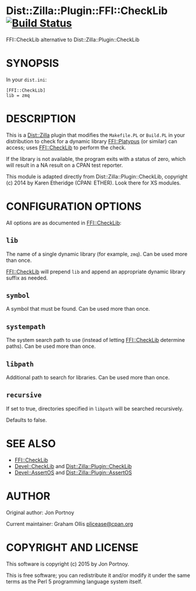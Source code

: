 # Dist::Zilla::Plugin::FFI::CheckLib [![Build Status](https://secure.travis-ci.org/Perl5-FFI/Dist-Zilla-Plugin-FFI-CheckLib.png)](http://travis-ci.org/Perl5-FFI/Dist-Zilla-Plugin-FFI-CheckLib)

FFI::CheckLib alternative to Dist::Zilla::Plugin::CheckLib

# SYNOPSIS

In your `dist.ini`:

    [FFI::CheckLib]
    lib = zmq

# DESCRIPTION

This is a [Dist::Zilla](https://metacpan.org/pod/Dist::Zilla) plugin that modifies the `Makefile.PL` or
`Build.PL` in your distribution to check for a dynamic library [FFI::Platypus](https://metacpan.org/pod/FFI::Platypus) (or
similar) can access; uses [FFI::CheckLib](https://metacpan.org/pod/FFI::CheckLib) to perform the check.

If the library is not available, the program exits with a status of zero,
which will result in a NA result on a CPAN test reporter.

This module is adapted directly from Dist::Zilla::Plugin::CheckLib, copyright (c) 2014 by Karen Etheridge (CPAN: ETHER).
Look there for XS modules.

# CONFIGURATION OPTIONS

All options are as documented in [FFI::CheckLib](https://metacpan.org/pod/FFI::CheckLib):

## `lib`

The name of a single dynamic library (for example, `zmq`). 
Can be used more than once.

[FFI::CheckLib](https://metacpan.org/pod/FFI::CheckLib) will prepend `lib` and append an appropriate dynamic library
suffix as needed.

## `symbol`

A symbol that must be found. Can be used more than once.

## `systempath`

The system search path to use (instead of letting [FFI::CheckLib](https://metacpan.org/pod/FFI::CheckLib) determine
paths). Can be used more than once.

## `libpath`

Additional path to search for libraries. Can be used more than once.

## `recursive`

If set to true, directories specified in `libpath` will be searched
recursively.

Defaults to false.

# SEE ALSO

- [FFI::CheckLib](https://metacpan.org/pod/FFI::CheckLib)
- [Devel::CheckLib](https://metacpan.org/pod/Devel::CheckLib) and [Dist::Zilla::Plugin::CheckLib](https://metacpan.org/pod/Dist::Zilla::Plugin::CheckLib)
- [Devel::AssertOS](https://metacpan.org/pod/Devel::AssertOS) and [Dist::Zilla::Plugin::AssertOS](https://metacpan.org/pod/Dist::Zilla::Plugin::AssertOS)

# AUTHOR

Original author: Jon Portnoy

Current maintainer: Graham Ollis <plicease@cpan.org>

# COPYRIGHT AND LICENSE

This software is copyright (c) 2015 by Jon Portnoy.

This is free software; you can redistribute it and/or modify it under
the same terms as the Perl 5 programming language system itself.
